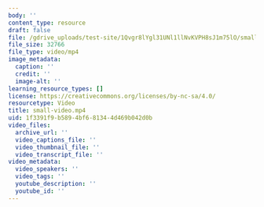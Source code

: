 ```yaml
---
body: ''
content_type: resource
draft: false
file: /gdrive_uploads/test-site/1Qvgr8lYgl31UNl1llNvKVPH8sJ1m75lO/small-video.mp4
file_size: 32766
file_type: video/mp4
image_metadata:
  caption: ''
  credit: ''
  image-alt: ''
learning_resource_types: []
license: https://creativecommons.org/licenses/by-nc-sa/4.0/
resourcetype: Video
title: small-video.mp4
uid: 1f3391f9-b589-4bf6-8134-4d469b042d0b
video_files:
  archive_url: ''
  video_captions_file: ''
  video_thumbnail_file: ''
  video_transcript_file: ''
video_metadata:
  video_speakers: ''
  video_tags: ''
  youtube_description: ''
  youtube_id: ''
---
```

